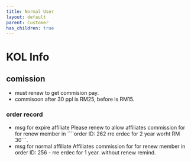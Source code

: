 ```yaml
---
title: Normal User
layout: default
parent: Customer
has_children: true
---
```


# KOL Info

## comission

- must renew to get commision pay.
- commisoon after 30 ppl is RM25, before is RM15.

### order record

- msg for expire affiliate Please renew to allow affiliates commission for for renew member in ````order ID: 262 rre erdec for 2 year worht RM 30```.
- msg for normal affiliate Affiliates commission for for renew member in order ID: 256 - rre erdec for 1 year. without renew remind.
